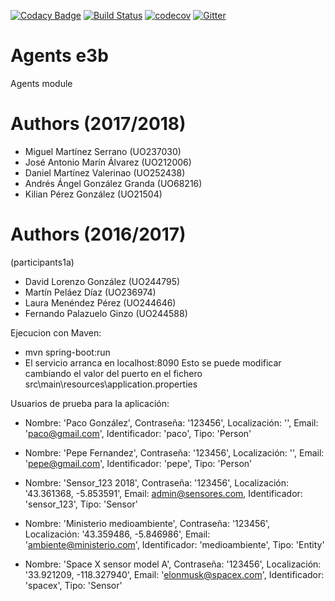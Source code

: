 [![Codacy Badge](https://api.codacy.com/project/badge/Grade/52c0a7fa26854206a17e11d781bd421c)](https://www.codacy.com/app/jelabra/Agents_e3b?utm_source=github.com&amp;utm_medium=referral&amp;utm_content=Arquisoft/Agents_e3b&amp;utm_campaign=Badge_Grade)
[![Build Status](https://travis-ci.org/Arquisoft/Agents_e3b.svg?branch=master)](https://travis-ci.org/Arquisoft/Agents_e3b)
[![codecov](https://codecov.io/gh/Arquisoft/Agents_e3b/branch/master/graph/badge.svg)](https://codecov.io/gh/Arquisoft/Agents_e3b)
[![Gitter](https://badges.gitter.im/Arquisoft/Agents_e3b.svg)](https://gitter.im/Arquisoft/Agents_e3b?utm_source=badge&utm_medium=badge&utm_campaign=pr-badge)


# Agents e3b

Agents module

# Authors (2017/2018)

- Miguel Martínez Serrano (UO237030)
- José Antonio Marín Álvarez (UO212006)
- Daniel Martínez Valerinao (UO252438)
- Andrés Ángel González Granda (UO68216)
- Kilian Pérez González (UO21504)

# Authors (2016/2017)
(participants1a)
- David Lorenzo González (UO244795)
- Martín Peláez Díaz (UO236974)
- Laura Menéndez Pérez (UO244646)
- Fernando Palazuelo Ginzo (UO244588)

Ejecucion con Maven:
- mvn spring-boot:run
- El servicio arranca en localhost:8090
Esto se puede modificar cambiando el valor del puerto en el fichero src\main\resources\application.properties

Usuarios de prueba para la aplicación:
  
- Nombre: 'Paco González', Contraseña: '123456', Localización: '', Email: 'paco@gmail.com', Identificador: 'paco', Tipo: 'Person'

- Nombre: 'Pepe Fernandez', Contraseña: '123456', Localización: '', Email: 'pepe@gmail.com', Identificador: 'pepe', Tipo: 'Person'

- Nombre: 'Sensor_123 2018', Contraseña: '123456', Localización: '43.361368, -5.853591', Email: admin@sensores.com, Identificador: 'sensor_123', Tipo: 'Sensor'

- Nombre: 'Ministerio medioambiente', Contraseña: '123456', Localización: '43.359486, -5.846986', Email: 'ambiente@ministerio.com', Identificador: 'medioambiente', Tipo: 'Entity'

- Nombre: 'Space X sensor model A', Contraseña: '123456', Localización: '33.921209, -118.327940', Email: 'elonmusk@spacex.com', Identificador: 'spacex', Tipo: 'Sensor'
